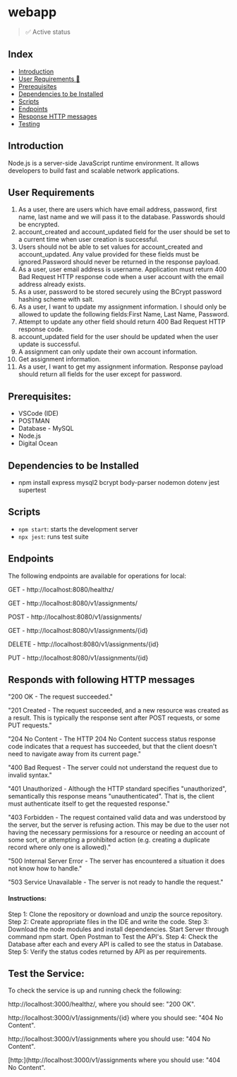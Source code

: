 # webapp

> ✅ Active status <br>


## Index
  - [Introduction](#objective)
  - [User Requirements 📝](#user-requirements)
  - [Prerequisites](#prerequisites)
  - [Dependencies to be Installed](#dependencies-to-be-installed)
  - [Scripts](#scripts)
  - [Endpoints](#endpoints)
  - [Response HTTP messages](#responds-with-following-HTTP-messages)
  - [Testing](#test-the-service)


## Introduction
Node.js is a server-side JavaScript runtime environment. It allows developers to build fast and scalable network applications.


## User Requirements
1. As a user, there are users which have email address, password, first name, last name and we will pass it to the database. Passwords should be encrypted.
2. account_created and account_updated field for the user should be set to a current time when user creation is successful.
3. Users should not be able to set values for account_created and account_updated. Any value provided for these fields must be ignored.Password should never be returned in the response payload.
4. As a user, user email address is username. Application must return 400 Bad Request HTTP response code when a user account with the email address already exists.
5. As a user, password to be stored securely using the BCrypt password hashing scheme with salt.
6. As a user, I want to update my assignment information. I should only be allowed to update the following fields:First Name, Last Name, Password.
7. Attempt to update any other field should return 400 Bad Request HTTP response code.
8. account_updated field for the user should be updated when the user update is successful.
9. A assignment can only update their own account information.
10. Get assignment information.
11. As a user, I want to get my assignment information. Response payload should return all fields for the user except for password.


## Prerequisites:
- VSCode (IDE)
- POSTMAN
- Database - MySQL
- Node.js
- Digital Ocean


## Dependencies to be Installed
- npm install express mysql2 bcrypt body-parser nodemon dotenv jest supertest


## Scripts
- `npm start`: starts the development server
- `npx jest`: runs test suite


## Endpoints
The following endpoints are available for operations for local:

GET - http://localhost:8080/healthz/

GET - http://localhost:8080/v1/assignments/

POST - http://localhost:8080/v1/assignments/

GET - http://localhost:8080/v1/assignments/{id}

DELETE - http://localhost:8080/v1/assignments/{id}

PUT - http://localhost:8080/v1/assignments/{id}


## Responds with following HTTP messages
"200 OK - The request succeeded."

"201 Created - The request succeeded, and a new resource was created as a result. This is typically the response sent after POST requests, or some PUT requests."

"204 No Content - The HTTP 204 No Content success status response code indicates that a request has succeeded, but that the client doesn't need to navigate away from its current page."

"400 Bad Request - The server could not understand the request due to invalid syntax."

"401 Unauthorized - Although the HTTP standard specifies "unauthorized", semantically this response means "unauthenticated". That is, the client must authenticate itself to get the requested response."

"403 Forbidden - The request contained valid data and was understood by the server, but the server is refusing action. This may be due to the user not having the necessary permissions for a resource or needing an account of some sort, or attempting a prohibited action (e.g. creating a duplicate record where only one is allowed)."

"500 Internal Server Error - The server has encountered a situation it does not know how to handle."

"503 Service Unavailable - The server is not ready to handle the request."


<h4>Instructions:</h4>
Step 1: Clone the repository or download and unzip the source repository.
Step 2: Create appropriate files in the IDE and write the code.
Step 3: Download the node modules and install dependencies. Start Server through command npm start. Open Postman to Test the API's.
Step 4: Check the Database after each and every API is called to see the status in Database.
Step 5: Verify the status codes returned by API as per requirements.


## Test the Service:
To check the service is up and running check the following:

http://localhost:3000/healthz/, where you should see: "200 OK".

http://localhost:3000/v1/assignments/{id} where you should see: "404 No Content".

http://localhost:3000/v1/assignments where you should use: "404 No Content".

[http:](http://localhost:3000/v1/assignments where you should use: "404 No Content".
